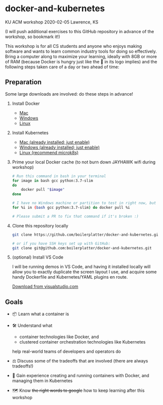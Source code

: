 # docker-and-kubernetes

KU ACM workshop
2020-02-05
Lawrence, KS

(I will push additional exercises to this GitHub repository in advance of the workshop, so bookmark it!)

This workshop is for all CS students and anyone who enjoys making software and wants to learn common industry tools for doing so effectively. Bring a computer along to maximize your learning, ideally with 8GB or more of RAM (because Docker is hungry just like the 🐳 in its logo implies) and the following steps taken care of a day or two ahead of time:

## Preparation

Some large downloads are involved: do these steps in advance!

1. Install Docker
    - [Mac](https://download.docker.com/mac/stable/Docker.dmg)
    - [Windows](https://download.docker.com/win/stable/Docker%20for%20Windows%20Installer.exe)
    - [Linux](https://docs.docker.com/install/#server)

1. Install Kubernetes
    - [Mac (already installed; just enable)](https://docs.docker.com/docker-for-mac/#kubernetes)
    - [Windows (already installed; just enable)](https://docs.docker.com/docker-for-windows/#kubernetes)
    - [Linux (recommend microk8s)](https://microk8s.io/#get-started)

1. Prime your local Docker cache (to not burn down JAYHAWK wifi during workshop)

    ```bash
    # Run this command in bash in your terminal
    for image in bash gcc python:3.7-slim
    do
        docker pull "$image"
    done

    # I have no Windows machine or partition to test in right now, but the following might work there:
    for %i in (bash gcc python:3.7-slim) do docker pull %i

    # Please submit a PR to fix that command if it's broken :)
    ```

1. Clone this repository locally

    ```bash
    git clone https://github.com/boilerplatter/docker-and-kubernetes.git

    # or if you have SSH keys set up with GitHub:
    git clone git@github.com:boilerplatter/docker-and-kubernetes.git
    ```

1. (optional) Install VS Code

   I will be running demos in VS Code, and having it installed locally will allow you to exactly duplicate the screen layout I use, and acquire some handy Dockerfile and Kubernetes/YAML plugins en route.

   [Download from visualstudio.com](https://code.visualstudio.com/download)

## Goals

- 📦 Learn what a container is
- 🛠️ Understand what
  - container technologies like Docker, and
  - clustered container orchestration technologies like Kubernetes

  help real-world teams of developers and operators do
- ⚖️ Discuss some of the tradeoffs that are involved (there are always tradeoffs!)
- 🎽 Gain experience creating and running containers with Docker, and managing them in Kubernetes
- 🗺️ Know ~~the right words to google~~ how to keep learning after this workshop
